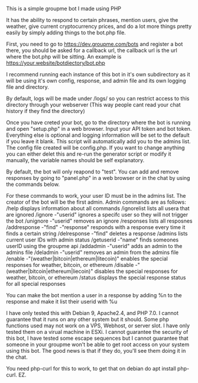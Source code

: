 This is a simple groupme bot I made using PHP

It has the ability to respond to certain phrases, mention users, give the weather, give current cryptocurrency prices, and do a lot more things pretty easily by simply adding things to the bot.php file.

First, you need to go to https://dev.groupme.com/bots and register a bot there, you should be asked for a callback url, the callback url is the url where the bot.php will be sitting.  An example is https://your.website/botdiectory/bot.php

I recommend running each instance of this bot in it's own subdirectory as it will be using it's own config, response, and admin file and its own logging file and directory.

By default, logs will be made under /logs/ so you can restrict access to this directory through your webserver (This way people cant read your chat history if they find the directory)

Once you have creted your bot, go to the directory where the bot is running and open "setup.php" in a web browser.  Input your API token and bot token.  Everything else is optional and logging information will be set to the default if you leave it blank.  This script will automatically add you to the admins list.  The config file created will be config.php.  If you want to change anything you can either delet this and re-run the generator script or modify it manually, the variable names should be self explanatory.

By default, the bot will only reapond to "test".  You can add and remove responses by going to "panel.php" in a web browser or in the chat by using the commands below.

For these commands to work, your user ID must be in the admins list.  The creator of the bot will be the first admin.
Admin commands are as follows:
/help displays information about all commands
/ignorelist lists all usera that are ignored
/ignore -"userid" ignores a specifc user so they will not trigger the bot
/unignore -"userid" removes an ignore
/responses lists all resposnes
/addresponse -"find" -"response" responds with a response every time it finds a certain string
/delresponse -"find" deletes a response
/admins lists current user IDs with admin status
/getuserid -"name" finds someones userID using the groupme api
/addadmin -"userid" adds an admin to the admins file
/deladmin -"userid" removes an admin from the admins file
/enable -"(weather|bitcoin|ethereum|litecoin)" enables the special responses for weather, bitcoin, or ethereum
/disable -"(weather|bitcoin|ethereum|liecoin)" disables the special responses for weather, bitcoin, or ethereum
/status displays the special response status for all special responses

You can make the bot mention a user in a response by adding %n to the response and make it list their userid with %u

I have only tested this with Debian 9, Apache2.4, and PHP 7.0.  I cannot guarantee that it runs on any other system but it should.
Some php functions used may not work on a VPS, Webhost, or server slot.  I have only tested them on a virual machine in ESXi.
I cannot guarantee the security of this bot, I have tested some escape sequences but I cannot guarantee that someone in your groupme won't be able to get root access on your system using this bot.  The good news is that if they do, you'll see them doing it in the chat.


You need php-curl for this to work, to get that on debian do apt install php-curl. EZ.
